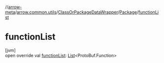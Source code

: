//[arrow-meta](../../../../index.md)/[arrow.common.utils](../../index.md)/[ClassOrPackageDataWrapper](../index.md)/[Package](index.md)/[functionList](function-list.md)

# functionList

[jvm]\
open override val [functionList](function-list.md): [List](https://kotlinlang.org/api/latest/jvm/stdlib/kotlin.collections/-list/index.html)&lt;ProtoBuf.Function&gt;
